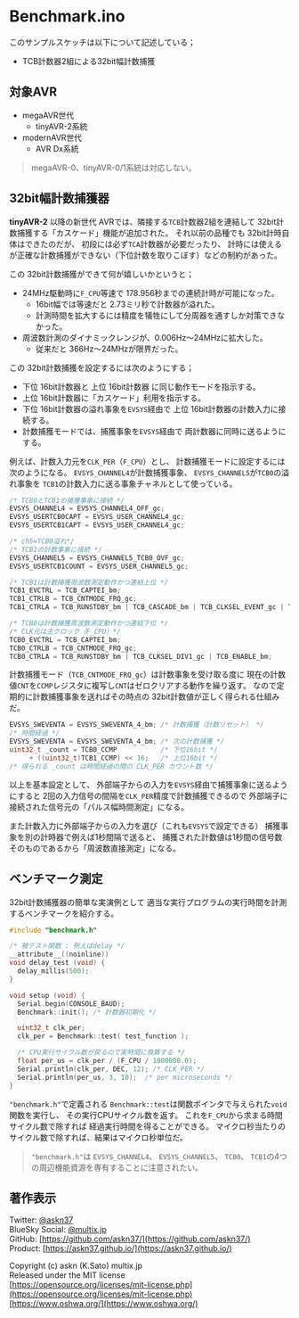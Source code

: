 # Benchmark.ino

このサンプルスケッチは以下について記述している；

- TCB計数器2組による32bit幅計数捕獲

## 対象AVR

- megaAVR世代
  - tinyAVR-2系統
- modernAVR世代
  - AVR Dx系統

> megaAVR-0、tinyAVR-0/1系統は対応しない。

## 32bit幅計数捕獲器

__tinyAVR-2__ 以降の新世代 AVRでは、隣接する`TCB`計数器2組を連結して
32bit計数捕獲する「カスケード」機能が追加された。
それ以前の品種でも 32bit計時自体はできたのだが、
初段には必ず`TCA`計数器が必要だったり、
計時には使えるが正確な計数捕獲ができない（下位計数を取りこぼす）などの制約があった。

この 32bit計数捕獲ができて何が嬉しいかというと；

- 24MHz駆動時に`F_CPU`等速で 178.956秒までの連続計時が可能になった。
  - 16bit幅では等速だと 2.73ミリ秒で計数器が溢れた。
  - 計測時間を拡大するには精度を犠牲にして分周器を通すしか対策できなかった。
- 周波数計測のダイナミックレンジが、0.006Hz〜24MHzに拡大した。
  - 従来だと 366Hz〜24MHzが限界だった。

この 32bit計数捕獲を設定するには次のようにする；

- 下位 16bit計数器と 上位 16bit計数器 に同じ動作モードを指示する。
- 上位 16bit計数器に「カスケード」利用を指示する。
- 下位 16bit計数器の溢れ事象を`EVSYS`経由で
上位 16bit計数器の計数入力に接続する。
- 計数捕獲モードでは、捕獲事象を`EVSYS`経由で
両計数器に同時に送るようにする。

例えば、計数入力元を`CLK_PER`（`F_CPU`）とし、
計数捕獲モードに設定するには次のようになる。
`EVSYS_CHANNEL4`が計数捕獲事象、
`EVSYS_CHANNEL5`が`TCB0`の溢れ事象を
`TCB1`の計数入力に送る事象チャネルとして使っている。

```c
/* TCB0とTCB1の捕獲事象に接続 */
EVSYS_CHANNEL4 = EVSYS_CHANNEL4_OFF_gc;
EVSYS_USERTCB0CAPT = EVSYS_USER_CHANNEL4_gc;
EVSYS_USERTCB1CAPT = EVSYS_USER_CHANNEL4_gc;

/* ch5=TCB0溢れ*/
/* TCB1の計数事象に接続 */
EVSYS_CHANNEL5 = EVSYS_CHANNEL5_TCB0_OVF_gc;
EVSYS_USERTCB1COUNT = EVSYS_USER_CHANNEL5_gc;

/* TCB1は計数捕獲周波数測定動作かつ連結上位 */
TCB1_EVCTRL = TCB_CAPTEI_bm;
TCB1_CTRLB = TCB_CNTMODE_FRQ_gc;
TCB1_CTRLA = TCB_RUNSTDBY_bm | TCB_CASCADE_bm | TCB_CLKSEL_EVENT_gc | TCB_ENABLE_bm;

/* TCB0は計数捕獲周波数測定動作かつ連結下位 */
/* CLK元は主クロック（F_CPU）*/
TCB0_EVCTRL = TCB_CAPTEI_bm;
TCB0_CTRLB = TCB_CNTMODE_FRQ_gc;
TCB0_CTRLA = TCB_RUNSTDBY_bm | TCB_CLKSEL_DIV1_gc | TCB_ENABLE_bm;
```

計数捕獲モード（`TCB_CNTMODE_FRQ_gc`）は計数事象を受け取る度に
現在の計数値`CNT`を`CCMP`レジスタに複写し`CNT`はゼロクリアする動作を繰り返す。
なので定期的に計数捕獲事象を送ればその時点の 32bit計数値が正しく得られる仕組みだ。

```c
EVSYS_SWEVENTA = EVSYS_SWEVENTA_4_bm; /* 計数捕獲（計数リセット） */
/* 時間経過 */
EVSYS_SWEVENTA = EVSYS_SWEVENTA_4_bm; /* 次の計数捕獲 */
uint32_t _count = TCB0_CCMP           /* 下位16bit */
     + ((uint32_t)TCB1_CCMP) << 16;   /* 上位16bit */
/* 得られる _count は時間経過の間の CLK_PER カウント数 */
```

以上を基本設定として、
外部端子からの入力を`EVSYS`経由で捕獲事象に送るようにすると
2回の入力信号の間隔を`CLK_PER`精度で計数捕獲できるので
外部端子に接続された信号元の「パルス幅時間測定」になる。

また計数入力に外部端子からの入力を選び（これも`EVSYS`で設定できる）
捕獲事象を別の計時器で例えば1秒間隔で送ると、
捕獲された計数値は1秒間の信号数そのものであるから「周波数直接測定」になる。

## ベンチマーク測定

32bit計数捕獲器の簡単な実演例として
適当な実行プログラムの実行時間を計測するベンチマークを紹介する。

```c
#include "benchmark.h"

/* 被テスト関数 : 例えばdelay */
__attribute__((noinline))
void delay_test (void) {
  delay_millis(500);
}

void setup (void) {
  Serial.begin(CONSOLE_BAUD);
  Benchmark::init(); /* 計数器初期化 */

  uint32_t clk_per;
  clk_per = Benchmark::test( test_function );

  /* CPU実行サイクル数が戻るので実時間に換算する */
  float per_us = clk_per / (F_CPU / 1000000.0);
  Serial.println(clk_per, DEC, 12); /* CLK_PER */
  Serial.println(per_us, 3, 10);  /* per microseconds */
}
```

`"benchmark.h"`で定義される
`Benchmark::test`は関数ポインタで与えられた`void`関数を実行し、
その実行CPUサイクル数を返す。
これを`F_CPU`から求まる時間サイクル数で除すれば
経過実行時間を得ることができる。
マイクロ秒当たりのサイクル数で除すれば、結果はマイクロ秒単位だ。

> `"benchmark.h"`は
`EVSYS_CHANNEL4`、
`EVSYS_CHANNEL5`、
`TCB0`、
`TCB1`の4つの周辺機能資源を専有することに注意されたい。

## 著作表示

Twitter: [@askn37](https://twitter.com/askn37) \
BlueSky Social: [@multix.jp](https://bsky.app/profile/multix.jp) \
GitHub: [https://github.com/askn37/](https://github.com/askn37/) \
Product: [https://askn37.github.io/](https://askn37.github.io/)

Copyright (c) askn (K.Sato) multix.jp \
Released under the MIT license \
[https://opensource.org/licenses/mit-license.php](https://opensource.org/licenses/mit-license.php) \
[https://www.oshwa.org/](https://www.oshwa.org/)
